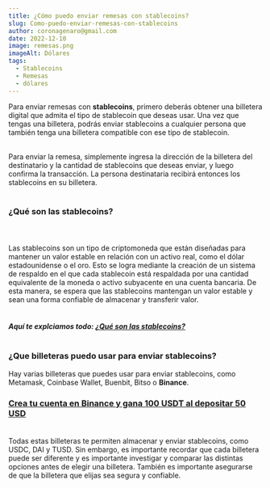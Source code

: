 ```yaml
---
title: ¿Cómo puedo enviar remesas con stablecoins?
slug: Como-puedo-enviar-remesas-con-stablecoins
author: coronagenaro@gmail.com
date: 2022-12-10
image: remesas.png
imageAlt: Dólares
tags:
  - Stablecoins
  - Remesas
  - dólares
---
```

Para enviar remesas con **stablecoins**, primero deberás obtener una billetera digital que admita el tipo de stablecoin que deseas usar. Una vez que tengas una billetera, podrás enviar stablecoins a cualquier persona que también tenga una billetera compatible con ese tipo de stablecoin. <br/><br/>

Para enviar la remesa, simplemente ingresa la dirección de la billetera del destinatario y la cantidad de stablecoins que deseas enviar, y luego confirma la transacción. La persona destinataria recibirá entonces los stablecoins en su billetera.<br/><br/>

### **¿Qué son las stablecoins?**<br/><br/>

\
Las stablecoins son un tipo de criptomoneda que están diseñadas para mantener un valor estable en relación con un activo real, como el dólar estadounidense o el oro. Esto se logra mediante la creación de un sistema de respaldo en el que cada stablecoin está respaldada por una cantidad equivalente de la moneda o activo subyacente en una cuenta bancaria. De esta manera, se espera que las stablecoins mantengan un valor estable y sean una forma confiable de almacenar y transferir valor.<br/><br/>

#### *A﻿quí te explciamos todo: **[¿Qué son las stablecoins?](https://www.oasisfinanciero.mx/blog/2022-10-15/que-son-las-stablecoins/)**<br/><br/>*



### **¿Que billeteras puedo usar para enviar stablecoins?**



Hay varias billeteras que puedes usar para enviar stablecoins, como Metamask, Coinbase Wallet, Buenbit, Bitso o **Binance**.

<!--StartFragment-->

### **[C﻿rea tu cuenta en Binance y gana 100 USDT al depositar 50 USD](https://www.binance.com/en/activity/referral-entry/CPA?fromActivityPage=true&ref=CPA_00ENPN26FP)**<br/><br/>

Todas estas billeteras te permiten almacenar y enviar stablecoins, como USDC, DAI y TUSD. Sin embargo, es importante recordar que cada billetera puede ser diferente y es importante investigar y comparar las distintas opciones antes de elegir una billetera. También es importante asegurarse de que la billetera que elijas sea segura y confiable.<br/><br/>